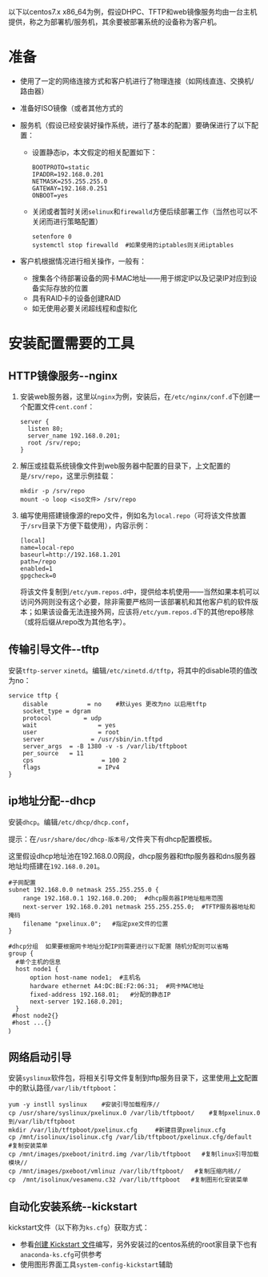 以下以centos7.x x86_64为例，假设DHPC、TFTP和web镜像服务均由一台主机提供，称之为部署机/服务机，其余要被部署系统的设备称为客户机。

# 准备

- 使用了一定的网络连接方式和客户机进行了物理连接（如网线直连、交换机/路由器）
- 准备好ISO镜像（或者其他方式的

- 服务机（假设已经安装好操作系统，进行了基本的配置）要确保进行了以下配置：

  - 设置静态ip，本文假定的相关配置如下：

    ```shell
    BOOTPROTO=static
    IPADDR=192.168.0.201
    NETMASK=255.255.255.0
    GATEWAY=192.168.0.251
    ONBOOT=yes
    ```

  - 关闭或者暂时关闭`selinux`和`firewalld`方便后续部署工作（当然也可以不关闭而进行策略配置）

    ```shell
    setenfore 0
    systemctl stop firewalld  #如果使用的iptables则关闭iptables
    ```

- 客户机根据情况进行相关操作，一般有：

  - 搜集各个待部署设备的网卡MAC地址——用于绑定IP以及记录IP对应到设备实际存放的位置
  - 具有RAID卡的设备创建RAID
  - 如无使用必要关闭超线程和虚拟化

# 安装配置需要的工具

## HTTP镜像服务--nginx

1. 安装web服务器，这里以`nginx`为例，安装后，在`/etc/nginx/conf.d`下创建一个配置文件`cent.conf`：

   ```nginx
   server {
     listen 80;
     server_name 192.168.0.201;
     root /srv/repo;
   }
   ```

2. 解压或挂载系统镜像文件到web服务器中配置的目录下，上文配置的是`/srv/repo`，这里示例挂载：

   ```shell
   mkdir -p /srv/repo
   mount -o loop <iso文件> /srv/repo
   ```

3. 编写使用搭建镜像源的repo文件，例如名为`local.repo`（可将该文件放置于`/srv`目录下方便下载使用），内容示例：

   ```shell
   [local]
   name=local-repo
   baseurl=http://192.168.1.201
   path=/repo
   enabled=1
   gpgcheck=0
   ```

   将该文件复制到`/etc/yum.repos.d`中，提供给本机使用——当然如果本机可以访问外网则没有这个必要，除非需要严格同一该部署机和其他客户机的软件版本；如果该设备无法连接外网，应该将`/etc/yum.repos.d`下的其他repo移除（或将后缀从repo改为其他名字）。

## 传输引导文件--tftp

安装`tftp-server` `xinetd`。编辑`/etc/xinetd.d/tftp`，将其中的disable项的值改为no：

```shell
service tftp {
	disable           = no    #默认yes 更改为no 以启用tftp
    socket_type = dgram
    protocol         = udp
    wait                 = yes
    user                 = root
    server             = /usr/sbin/in.tftpd
    server_args  = -B 1380 -v -s /var/lib/tftpboot
    per_source   = 11
    cps                   = 100 2
    flags                = IPv4
}
```

## ip地址分配--dhcp

安装`dhcp`。编辑`/etc/dhcp/dhcp.conf`，

提示：在`/usr/share/doc/dhcp-版本号/`文件夹下有dhcp配置模板。

这里假设dhcp地址池在192.168.0.0网段，dhcp服务器和tftp服务器和dns服务器地址均搭建在`192.168.0.201`。

```shell
#子网配置
subnet 192.168.0.0 netmask 255.255.255.0 {
    range 192.168.0.1 192.168.0.200;  #dhcp服务器IP地址租用范围
    next-server 192.168.0.201 netmask 255.255.255.0;  #TFTP服务器地址和掩码
    filename "pxelinux.0";   #指定pxe文件的位置
}

#dhcp分组  如果要根据网卡地址分配IP则需要进行以下配置 随机分配则可以省略
group {
  #单个主机的信息
  host node1 {
      option host-name node1;  #主机名
      hardware ethernet A4:DC:BE:F2:06:31;  #网卡MAC地址
      fixed-address 192.168.01;   #分配的静态IP
      next-server 192.168.0.201;
  } 
 #host node2{}
 #host ...{}
｝
```

## 网络启动引导

安装`syslinux`软件包，将相关引导文件复制到tftp服务目录下，这里使用[上文](#传输引导文件--tftp)配置中的默认路径`/var/lib/tftpboot`：

```shell
yum -y instll syslinux    #安装引导加载程序//
cp /usr/share/syslinux/pxelinux.0 /var/lib/tftpboot/    #复制pxelinux.0 到/var/lib/tftpboot
mkdir /var/lib/tftpboot/pxelinux.cfg     #新建目录pxelinux.cfg 
cp /mnt/isolinux/isolinux.cfg /var/lib/tftpboot/pxelinux.cfg/default    #复制安装菜单
cp /mnt/images/pxeboot/initrd.img /var/lib/tftpboot   #复制linux引导加载模块//
cp /mnt/images/pxeboot/vmlinuz /var/lib/tftpboot/   #复制压缩内核//
cp  /mnt/isolinux/vesamenu.c32 /var/lib/tftpboot   #复制图形化安装菜单
```

## 自动化安装系统--kickstart

kickstart文件（以下称为`ks.cfg`）获取方式：

- 参看[创建 Kickstart 文件](#https://access.redhat.com/documentation/zh-cn/red_hat_enterprise_linux/6/html/installation_guide/s1-kickstart2-file)编写，另外安装过的centos系统的root家目录下也有`anaconda-ks.cfg`可供参考
- 使用图形界面工具`system-config-kickstart`辅助



